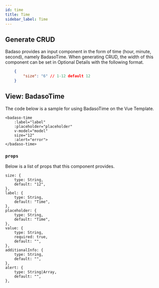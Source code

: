```yaml
---
id: time
title: Time
sidebar_label: Time
---
```


## Generate CRUD

Badaso provides an input component in the form of time (hour, minute, second), namely BadasoTime. When generating CRUD, the width of this component can be set in Optional Details with the following format.
<!--DOCUSAURUS_CODE_TABS-->
<!--JSON-->
```json
    {
        "size": "6" // 1-12 default 12
    }
```
<!--END_DOCUSAURUS_CODE_TABS-->

## View: BadasoTime

The code below is a sample for using BadasoTime on the Vue Template.

<!--DOCUSAURUS_CODE_TABS-->
<!--Vue-->
```vue
<badaso-time
    :label="label"
    :placeholder="placeholder"
    v-model="model"
    size="12"
    :alert="error">
</badaso-time>
```
<!--END_DOCUSAURUS_CODE_TABS-->

### ```props```

Below is a list of props that this component provides.

```
size: {
    type: String,
    default: "12",
},
label: {
    type: String,
    default: "Time",
},
placeholder: {
    type: String,
    default: "Time",
},
value: {
    type: String,
    required: true,
    default: "",
},
additionalInfo: {
    type: String,
    default: "",
},
alert: {
    type: String|Array,
    default: "",
},
```